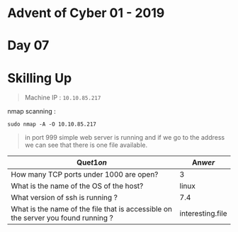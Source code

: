 # Advent of Cyber 01 - 2019
# Day 07
# Skilling Up

> Machine IP : `10.10.85.217`

nmap scanning : 
```
sudo nmap -A -O 10.10.85.217
```
> in port 999 simple web server is running and if we go to the address we can see that there is one file available.

| Que$t1on$ | An$wer$ |
|-----------|---------|
| How many TCP ports under 1000 are open? | 3 |
| What is the name of the OS of the host? | linux |
| What version of ssh is running ? | 7.4 |
| What is the name of the file that is accessible on the server you found running ? | interesting.file |
